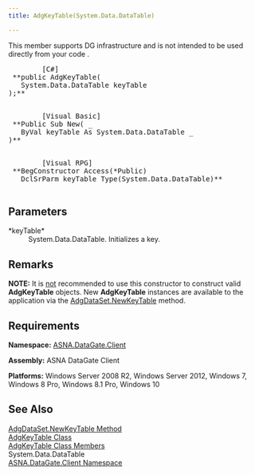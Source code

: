 ```yaml
---
title: AdgKeyTable(System.Data.DataTable)

---
```


This member supports DG infrastructure and is not intended to be used directly from your code .
<pre>
        <span class="lang">[C#]
</span> **public AdgKeyTable(
   System.Data.DataTable keyTable
);** 
      </pre>
<pre>
        <span class="lang">[Visual Basic] </span>
 **Public Sub New( _
   ByVal keyTable As System.Data.DataTable _
)** 
      </pre>
<pre class="prettyprint">
        <span class="lang">[Visual RPG]</span>
 **BegConstructor Access(*Public)
   DclSrParm keyTable Type(System.Data.DataTable)** 
      </pre>

## Parameters

<dl>
        <dt>
 *keyTable* 
        </dt>
        <dd>System.Data.DataTable. 
						Initializes a key.
					</dd>
</dl>

## Remarks

**NOTE:** It is <u>not</u> recommended to use this constructor to construct valid **AdgKeyTable** objects. New **AdgKeyTable** instances are available to the application via the [ AdgDataSet.NewKeyTable](adg-dataset-class-new-key-table-methods.html) method. 
## Requirements

**Namespace:** [ASNA.DataGate.Client](datagate-client-namespace.html) 

**Assembly:** ASNA DataGate Client

**Platforms:** Windows Server 2008 R2, Windows Server 2012, Windows 7, Windows 8 Pro, Windows 8.1 Pro, Windows 10
## See Also


[AdgDataSet.NewKeyTable Method](adg-dataset-class-new-key-table-methods.html)
      <br />
[AdgKeyTable Class](adg-key-table-class.html)
      <br />
[AdgKeyTable Class Members](adg-key-table-members.html)
      <br />System.Data.DataTable
      <br />[ASNA.DataGate.Client Namespace](datagate-client-namespace.html)

